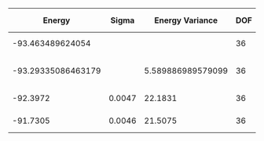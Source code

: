 | Energy             | Sigma  | Energy Variance   | DOF | Einf | Method                       | Data Repository |
|--------------------|--------|-------------------|-----|------|------------------------------|-----------------|
| -93.463489624054   |        |                   | 36  | 0    | Exact diagonalization        |                 |
| -93.29335086463179 |        | 5.589886989579099 | 36  | 0    | DMRG (bond dimension = 2048) |                 |
| -92.3972           | 0.0047 | 22.1831           | 36  | 0    | RBM (alpha = 1)              |                 |
| -91.7305           | 0.0046 | 21.5075           | 36  | 0    | Jastrow baseline             |                 |
